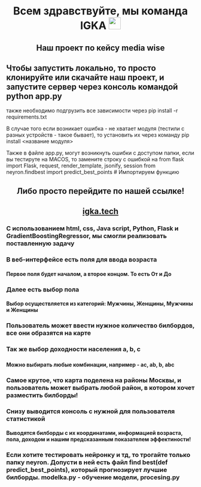 <h1 align="center">Всем здравствуйте, мы команда IGKA</a> 
<img src="https://github.com/blackcater/blackcater/raw/main/images/Hi.gif" height="32"/></h1>
<h2 align="center">Наш проект по кейсу media wise</h2>
<h2>Чтобы запустить локально, то просто клонируйте или скачайте наш проект, и запустите сервер через консоль командой python app.py</h2>
<p>также необходимо подгрузить все зависимости через pip install -r requirements.txt</p>
<p> В случае того если возникает ошибка - не хватает модуля (тестили с разных устройств - такое бывает), 
то установить их через команду pip install <название модуля> </p>
<p> Также в файле app.py, могут возникнуть ошибки с доступом папки, если вы тестируте на MACOS, то замените строку с ошибкой на 
from flask import Flask, request, render_template, jsonify, session
from neyron.findbest import predict_best_points  # Импортируем функцию </p>
<h2 align="center">Либо просто перейдите по нашей ссылке!</h2>
<h2 align="center"><a href="https://igka.tech">igka.tech</a></h2>
<h3>С использованием html, css, Java script, Python, Flask и GradientBoostingRegressor, мы смогли реализовать поставленную задачу</h3>
<h3>В веб-интерфейсе есть поля для ввода возраста</h3>
<h4>Первое поля будет началом, а второе концом. То есть От и До</h4>
<h3>Далее есть выбор пола</h3>
<h4>Выбор осуществляется из категорий: Мужчины, Женщины, Мужчины и Женщины</h4>
<h3>Пользователь может ввести нужное количество билбордов, все они образятся на карте</h3>
<h3>Так же выбор доходности населения a, b, c<h3/>
<h4>Можно выбирать любые комбинации, например - ac, ab, b, abc
<h3>Самое крутое, что карта поделена на районы Москвы, и пользователь может выбрать любой район, в котором хочет разместить билборды!</h3>
<h3>Снизу выводится консоль с нужной для пользователя статистикой</h3>
<h4>Выводятся билборды с их координатами, информацией возраста, пола, доходом и нашим предсказанным показателем эффектиности!</h4>
<h3>Если хотите тестировать нейронку и тд, то трогайте только папку neyron. Допусти в ней есть файл find best(def predict_best_points), который прогнозирует лучшие билборды.
modelka.py - обучение модели, procesing.py</h3>
